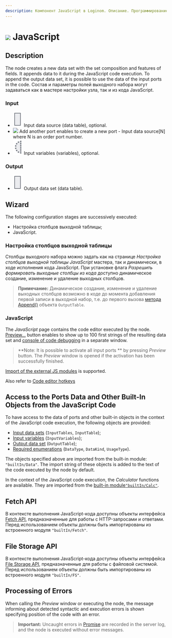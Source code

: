 ```yaml
---
description: Компонент JavaScript в Loginom. Описание. Программирование на JavaScript. Мастер настройки.
---
```


# ![](./../../../images/icons/components/javascript_default.svg) JavaScript

## Description

The node creates a new data set with the set composition and features of fields. It appends data to it during the JavaScript code execution. To append the output data set, it is possible to use the data of the input ports in the code.
Состав и параметры полей выходного набора могут задаваться как в мастере настройки узла, так и из кода JavaScript.

### Input

* ![](./../../../images/icons/app/node/ports/outputs/table_inactive.svg) Input data source (data table), optional.
* ![](./../../../images/icons/app/node/ports/add/add_inactive_default.svg) Add another port enables to create a new port - Input data source[N] where N is an order port number.
* ![](./../../../images/icons/app/node/ports/inputs-optional/variable_inactive.svg) Input variables (variables), optional.

### Output

* ![](./../../../images/icons/app/node/ports/outputs/table_inactive.svg) Output data set (data table).

## Wizard

The following configuration stages are successively executed:

* Настройка столбцов выходной таблицы;
* JavaScript.

### Настройка столбцов выходной таблицы

Столбцы выходного набора можно задать как на странице *Настройка столбцов выходной таблицы JavaScript* мастера, так и динамически, в ходе исполнения кода JavaScript. При установке флага *Разрешить формировать выходные столбцы из кода* доступно динамическое создание, изменение и удаление выходных столбцов.

> **Примечание:** Динамическое создание, изменение и удаление выходных столбцов возможно в коде до момента добавления первой записи в выходной набор, т.е. до первого вызова [метода Append()](./output-table.md#metody-outputtable) объекта `OutputTable`.

### JavaScript

The *JavaScript* page contains the code editor executed by the node. [Preview…](./../../../visualization/preview/preview.md) button enables to show up to 100 first strings of the resulting data set and [console of code debugging](./console.md) in a separate window.

> **Note: It is possible to activate all input ports ** by pressing *Preview* button. The *Preview* window is opened if the activation has been successfully finished.

[Import of the external JS modules](./external-modules.md) is supported.

Also refer to [Code editor hotkeys](./hotkeys.md)

## Access to the Ports Data and Other Built-In Objects from the JavaScript Code

To have access to the data of ports and other built-in objects in the context of the JavaScript code execution, the following objects are provided:

* [Input data sets](./input-tables.md) (`InputTables`, `InputTable`);
* [Input variables](./input-variables.md) (`InputVariables`);
* [Output data set](./output-table.md) (`OutputTable`);
* [Required enumerations](./enum.md) (`DataType`, `DataKind`, `UsageType`).

The objects specified above are imported from the built-in module: `"builtIn/Data"`. The import string of these objects is added to the text of the code executed by the node by default.

In the context of the JavaScript code execution, the *Calculator* functions are available. They are imported from the [built-in module`"builtIn/Calc"`](./calc-functions.md).

## Fetch API

В контексте выполнения JavaScript-кода доступны объекты интерфейса [Fetch API](./fetch-api.md), предназначенные для работы с HTTP-запросами и ответами. Перед использованием объекты должны быть импортированы из встроенного модуля `"builtIn/Fetch"`.

## File Storage API

В контексте выполнения JavaScript-кода доступны объекты интерфейса [File Storage API](./fileapi.md), предназначенные для работы с файловой системой. Перед использованием объекты должны быть импортированы из встроенного модуля `"builtIn/FS"`.

## Processing of Errors

When calling the *Preview* window or executing the node, the message informing about detected syntactic and execution errors is shown specifying position of the code with an error.

> **Important:** Uncaught errors in [Promise](https://developer.mozilla.org/ru/docs/Web/JavaScript/Reference/Global_Objects/Promise) are recorded in the server log, and the node is executed without error messages.
